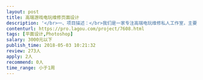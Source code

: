 ```yaml
---                
layout: post       
title: 高端游戏电玩维修页面设计           
description: '</br>一、项目描述：</br>我们是一家专注高端电玩维修私人工作室，主要负责PS3、PS4、XBOX360、XBOXONE的维修与销售</br>二、项目内容</br>1.一张PC版淘宝首页</br>2.一张PC版淘宝内页</br>3.PC版店招和移动端店招</br>二、主要功能点：</br>进行店铺展示、实现用户购买下单</br>三、人员要求：</br>1、游戏玩家优先</br>2、淘宝页面设计经历优先</br>'     
contenturl: https://pro.lagou.com/project/7608.html      
tags: [平面设计,Photoshop]            
salary: 3000元以下          
publish_time: 2018-05-03 10:21:32         
review: 273人                   
apply: 2人                   
recommend: 0人                   
time_range: 小于1周              
---                 
```

